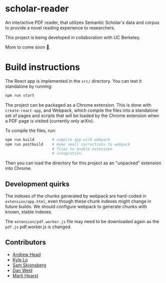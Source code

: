 # scholar-reader

An interactive PDF reader, that utilizes Semantic Scholar's data and corpus to provide a novel reading experience to researchers.

This project is being developed in collaboration with UC Berkeley.

More to come soon 🎉.

# Build instructions

The React app is implemented in the `src/` directory. You
can test it standalone by running:

```bash
npm run start
```

The project can be packaged as a Chrome extension. This is
done with `create-react-app`, and Webpack, which compile the
files into a standalone set of pages and scripts that will
be loaded by the Chrome extension when a PDF page is visited
(currently only arXiv).

To compile the files, run:

```bash
npm run build        # compile app with webpack
npm run postbuild    # make small corrections to webpack
                     # files to enable extension
                     # integration.
```

Then you can load the directory for this project as an
"unpacked" extension into Chrome.

## Development quirks

The indexes of the chunks generated by webpack are
hard-coded in `extension/app.html`, even though these chunk
indexes might change in future builds. We should configure
webpack to generate chunks with known, stable indexes.

The `extension/pdf.worker.js` file may need to be downloaded
again as the `pdf.js` pdf.worker.js is changed.

## Contributors

* [Andrew Head](mailto:andrew.head@berkeley.edu)
* [Kyle Lo](mailto:kylel@allenai.org)
* [Sam Skjonsberg](mailto:sams@allenai.org)
* [Dan Weld](mailto:danw@allenai.org)
* [Marti Hearst](mailto:hearst@berkeley.edu)
